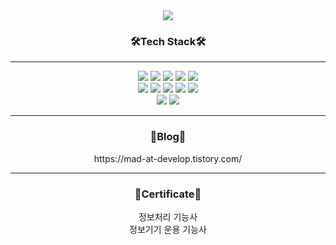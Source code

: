 <div align="center">
  <img src="https://capsule-render.vercel.app/api?type=Rounded&color=auto&height=150&section=header&text=Hello%20I'm%20Hyeon&fontSize=60&customColorList=27" />
</div>

<div align="center">
 <h3>🛠Tech Stack🛠</h3>
  <hr/>
</div>
<div align="center">
  <img src="https://img.shields.io/badge/Java-FF160B?style=flat-square&logo=Java&logoColor=white" />
  <img src="https://img.shields.io/badge/python-3776AB?style=flat-square&logo=python&logoColor=white" />
  <img src="https://img.shields.io/badge/javascript-F7DF1E?style=flat-square&logo=javascript&logoColor=black" />
  <img src="https://img.shields.io/badge/HTML5-E34F26?style=flat-square&logo=HTML5&logoColor=white" />
  <img src="https://img.shields.io/badge/CSS3-1572B6?style=flat-square&logo=CSS3&logoColor=white" />
</div>
<div align="center">
  <img src="https://img.shields.io/badge/Vue-4FC08D?style=flat-square&logo=vuedotjs&logoColor=white" />
  <img src="https://img.shields.io/badge/Springboot-6DB33F?style=flat-square&logo=springboot&logoColor=white" />
  <img src="https://img.shields.io/badge/docker-2496ED?style=flat-square&logo=docker&logoColor=white" />
  <img src="https://img.shields.io/badge/gradle-02303A?style=flat-square&logo=gradle&logoColor=white" />
  <img src="https://img.shields.io/badge/maven-C71A36?style=flat-square&logo=apachemaven&logoColor=white" />
</div>
<div align="center">
  <img src="https://img.shields.io/badge/postgreSQL-4169E1?style=flat-square&logo=postgresql&logoColor=white" />
  <img src="https://img.shields.io/badge/MySQL-4479A1?style=flat-square&logo=mysql&logoColor=white" />
</div>
<hr/>
<div align="center">
  <h3>📄Blog📄</h3>
  <div>https://mad-at-develop.tistory.com/</div>
 </ul> 
</div>
<hr/>
<div align="center">
  <h3>📄Certificate📄</h3>
  <div>정보처리 기능사</div>
  <div>정보기기 운용 기능사</div>
 </ul> 
</div>
